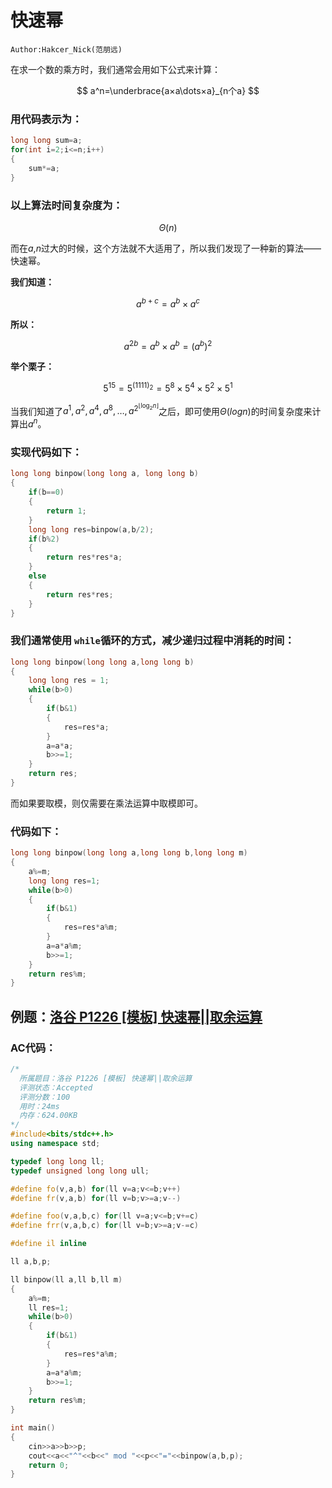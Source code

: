 # **快速幂**

```
Author:Hakcer_Nick(范朋远)
```

在求一个数的乘方时，我们通常会用如下公式来计算：

$$
a^n=\underbrace{a×a\dots×a}_{n个a}
$$

### **用代码表示为：**

```c++
long long sum=a;
for(int i=2;i<=n;i++)
{
    sum*=a;
}
```

### **以上算法时间复杂度为：**

$$
\Theta(n)
$$

而在$a$,$n$过大的时候，这个方法就不大适用了，所以我们发现了一种新的算法——快速幂。

**我们知道：**

$$
a^{b+c}=a^b×a^c
$$

**所以：**

$$
a^{2b}=a^b×a^b=(a^b)^2
$$

**举个栗子：**

$$
5^{15}=5^{(1111)_2}=5^8×5^4×5^2×5^1
$$

当我们知道了$a^1, a^2, a^4, a^8, \dots, a^{2^{\lfloor \log_2 n \rfloor}}$之后，即可使用$\Theta(logn)$的时间复杂度来计算出$a^n$。

### **实现代码如下：**

```c++
long long binpow(long long a, long long b)
{
    if(b==0)
    {
        return 1;
    }
    long long res=binpow(a,b/2);
    if(b%2)
    {
        return res*res*a;
    }
    else
    {
        return res*res;
    }
}
```

### **我们通常使用 `while`循环的方式，减少递归过程中消耗的时间：**

```c++
long long binpow(long long a,long long b)
{
    long long res = 1;
    while(b>0) 
    {
        if(b&1)
        {
            res=res*a;
        }
        a=a*a;
        b>>=1;
    }
    return res;
}
```

而如果要取模，则仅需要在乘法运算中取模即可。

### **代码如下：**

```c++
long long binpow(long long a,long long b,long long m)
{
    a%=m;
    long long res=1;
    while(b>0)
    {
        if(b&1)
        {
            res=res*a%m;
        }
        a=a*a%m;
        b>>=1;
    }
    return res%m;
}
```

## **例题：[洛谷 P1226 [模板] 快速幂||取余运算](https://www.luogu.com.cn/problem/P1226)**

### **AC代码：**

```c++
/*
  所属题目：洛谷 P1226 [模板] 快速幂||取余运算
  评测状态：Accepted
  评测分数：100
  用时：24ms
  内存：624.00KB
*/
#include<bits/stdc++.h>
using namespace std;

typedef long long ll;
typedef unsigned long long ull;

#define fo(v,a,b) for(ll v=a;v<=b;v++)
#define fr(v,a,b) for(ll v=b;v>=a;v--)

#define foo(v,a,b,c) for(ll v=a;v<=b;v+=c)
#define frr(v,a,b,c) for(ll v=b;v>=a;v-=c)

#define il inline

ll a,b,p;

ll binpow(ll a,ll b,ll m)
{
    a%=m;
    ll res=1;
    while(b>0)
    {
        if(b&1)
        {
            res=res*a%m;
        }
        a=a*a%m;
        b>>=1;
    }
    return res%m;
}

int main()
{
    cin>>a>>b>>p;
    cout<<a<<"^"<<b<<" mod "<<p<<"="<<binpow(a,b,p);
    return 0;
}
```

